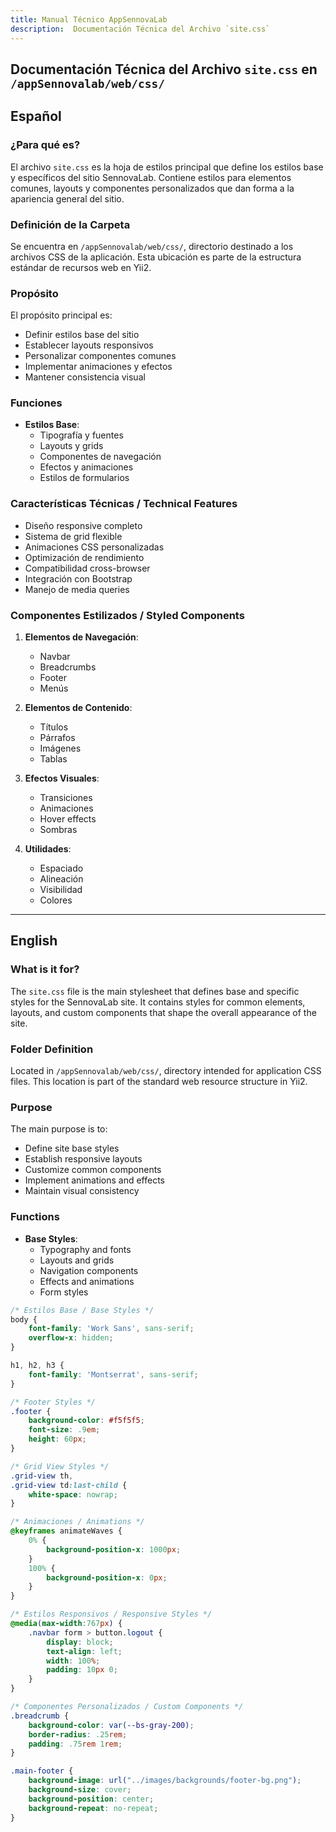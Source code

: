 ```yaml
---
title: Manual Técnico AppSennovaLab
description:  Documentación Técnica del Archivo `site.css`
---
```


## Documentación Técnica del Archivo `site.css` en `/appSennovalab/web/css/`

## Español

### ¿Para qué es?
El archivo `site.css` es la hoja de estilos principal que define los estilos base y específicos del sitio SennovaLab. Contiene estilos para elementos comunes, layouts y componentes personalizados que dan forma a la apariencia general del sitio.

### Definición de la Carpeta
Se encuentra en `/appSennovalab/web/css/`, directorio destinado a los archivos CSS de la aplicación. Esta ubicación es parte de la estructura estándar de recursos web en Yii2.

### Propósito
El propósito principal es:
- Definir estilos base del sitio
- Establecer layouts responsivos
- Personalizar componentes comunes
- Implementar animaciones y efectos
- Mantener consistencia visual

### Funciones
- **Estilos Base**:
  - Tipografía y fuentes
  - Layouts y grids
  - Componentes de navegación
  - Efectos y animaciones
  - Estilos de formularios

### Características Técnicas / Technical Features
- Diseño responsive completo
- Sistema de grid flexible
- Animaciones CSS personalizadas
- Optimización de rendimiento
- Compatibilidad cross-browser
- Integración con Bootstrap
- Manejo de media queries

### Componentes Estilizados / Styled Components
1. **Elementos de Navegación**:
   - Navbar
   - Breadcrumbs
   - Footer
   - Menús

2. **Elementos de Contenido**:
   - Títulos
   - Párrafos
   - Imágenes
   - Tablas

3. **Efectos Visuales**:
   - Transiciones
   - Animaciones
   - Hover effects
   - Sombras

4. **Utilidades**:
   - Espaciado
   - Alineación
   - Visibilidad
   - Colores
---

## English

### What is it for?
The `site.css` file is the main stylesheet that defines base and specific styles for the SennovaLab site. It contains styles for common elements, layouts, and custom components that shape the overall appearance of the site.

### Folder Definition
Located in `/appSennovalab/web/css/`, directory intended for application CSS files. This location is part of the standard web resource structure in Yii2.

### Purpose
The main purpose is to:
- Define site base styles
- Establish responsive layouts
- Customize common components
- Implement animations and effects
- Maintain visual consistency

### Functions
- **Base Styles**:
  - Typography and fonts
  - Layouts and grids
  - Navigation components
  - Effects and animations
  - Form styles

```css:appSennovalab/web/css/site.css
/* Estilos Base / Base Styles */
body {
    font-family: 'Work Sans', sans-serif;
    overflow-x: hidden;
}

h1, h2, h3 {
    font-family: 'Montserrat', sans-serif;
}

/* Footer Styles */
.footer {
    background-color: #f5f5f5;
    font-size: .9em;
    height: 60px;
}

/* Grid View Styles */
.grid-view th,
.grid-view td:last-child {
    white-space: nowrap;
}

/* Animaciones / Animations */
@keyframes animateWaves {
    0% {
        background-position-x: 1000px;
    }
    100% {
        background-position-x: 0px;
    }
}

/* Estilos Responsivos / Responsive Styles */
@media(max-width:767px) {
    .navbar form > button.logout {
        display: block;
        text-align: left;
        width: 100%;
        padding: 10px 0;
    }
}

/* Componentes Personalizados / Custom Components */
.breadcrumb {
    background-color: var(--bs-gray-200);
    border-radius: .25rem;
    padding: .75rem 1rem;
}

.main-footer {
    background-image: url("../images/backgrounds/footer-bg.png");
    background-size: cover;
    background-position: center;
    background-repeat: no-repeat;
}
```














